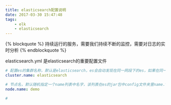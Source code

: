 ```yaml
---
title: elasticsearch配置说明
date: 2017-03-30 15:47:48
tags:
    - elk
    - elasticsearch
---
```


{% blockquote %}
持续运行的服务，需要我们持续不断的监控，需要对日志的实时分析
{% endblockquote %}

elasticsearch.yml 是elasticsearch的重要配置文件

```yml
# 配置es的集群名称，默认是elasticsearch，es会自动发现在同一网段下的es，如果在同一网段下有多个集群，就可以用这个属性来区分不同的集群
cluster.name: elasticsearch

# 节点名，默认随机指定一个name列表中名字，该列表在es的jar包中config文件夹里name.txt文件中，其中有很多作者添加的有趣名字
node.name: demo

# 
```



